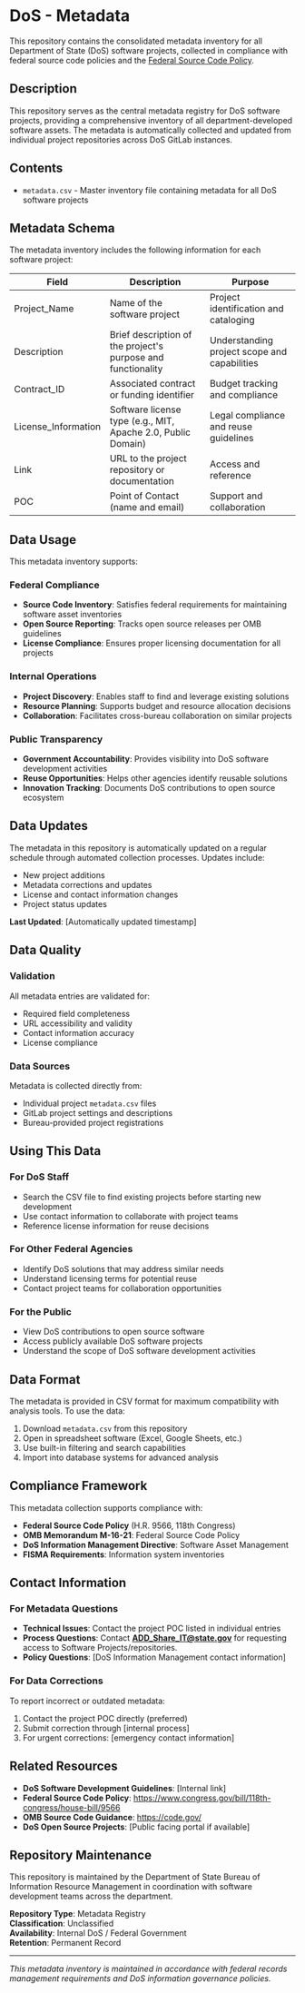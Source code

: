 # DoS - Metadata

This repository contains the consolidated metadata inventory for all Department of State (DoS) software projects, collected in compliance with federal source code policies and the [Federal Source Code Policy](https://www.congress.gov/bill/118th-congress/house-bill/9566).

## Description

This repository serves as the central metadata registry for DoS software projects, providing a comprehensive inventory of all department-developed software assets. The metadata is automatically collected and updated from individual project repositories across DoS GitLab instances.

## Contents

- `metadata.csv` - Master inventory file containing metadata for all DoS software projects

## Metadata Schema

The metadata inventory includes the following information for each software project:

| Field | Description | Purpose |
|-------|-------------|---------|
| Project_Name | Name of the software project | Project identification and cataloging |
| Description | Brief description of the project's purpose and functionality | Understanding project scope and capabilities |
| Contract_ID | Associated contract or funding identifier | Budget tracking and compliance |
| License_Information | Software license type (e.g., MIT, Apache 2.0, Public Domain) | Legal compliance and reuse guidelines |
| Link | URL to the project repository or documentation | Access and reference |
| POC | Point of Contact (name and email) | Support and collaboration |

## Data Usage

This metadata inventory supports:

### Federal Compliance
- **Source Code Inventory**: Satisfies federal requirements for maintaining software asset inventories
- **Open Source Reporting**: Tracks open source releases per OMB guidelines
- **License Compliance**: Ensures proper licensing documentation for all projects

### Internal Operations
- **Project Discovery**: Enables staff to find and leverage existing solutions
- **Resource Planning**: Supports budget and resource allocation decisions
- **Collaboration**: Facilitates cross-bureau collaboration on similar projects

### Public Transparency
- **Government Accountability**: Provides visibility into DoS software development activities
- **Reuse Opportunities**: Helps other agencies identify reusable solutions
- **Innovation Tracking**: Documents DoS contributions to open source ecosystem

## Data Updates

The metadata in this repository is automatically updated on a regular schedule through automated collection processes. Updates include:

- New project additions
- Metadata corrections and updates
- License and contact information changes
- Project status updates

**Last Updated**: [Automatically updated timestamp]

## Data Quality

### Validation
All metadata entries are validated for:
- Required field completeness
- URL accessibility and validity
- Contact information accuracy
- License compliance

### Data Sources
Metadata is collected directly from:
- Individual project `metadata.csv` files
- GitLab project settings and descriptions
- Bureau-provided project registrations

## Using This Data

### For DoS Staff
- Search the CSV file to find existing projects before starting new development
- Use contact information to collaborate with project teams
- Reference license information for reuse decisions

### For Other Federal Agencies
- Identify DoS solutions that may address similar needs
- Understand licensing terms for potential reuse
- Contact project teams for collaboration opportunities

### For the Public
- View DoS contributions to open source software
- Access publicly available DoS software projects
- Understand the scope of DoS software development activities

## Data Format

The metadata is provided in CSV format for maximum compatibility with analysis tools. To use the data:

1. Download `metadata.csv` from this repository
2. Open in spreadsheet software (Excel, Google Sheets, etc.)
3. Use built-in filtering and search capabilities
4. Import into database systems for advanced analysis

## Compliance Framework

This metadata collection supports compliance with:

- **Federal Source Code Policy** (H.R. 9566, 118th Congress)
- **OMB Memorandum M-16-21**: Federal Source Code Policy
- **DoS Information Management Directive**: Software Asset Management
- **FISMA Requirements**: Information system inventories

## Contact Information

### For Metadata Questions
- **Technical Issues**: Contact the project POC listed in individual entries
- **Process Questions**: Contact **ADD_Share_IT@state.gov** for requesting access to Software Projects/repositories.
- **Policy Questions**: [DoS Information Management contact information]

### For Data Corrections
To report incorrect or outdated metadata:
1. Contact the project POC directly (preferred)
2. Submit correction through [internal process]
3. For urgent corrections: [emergency contact information]

## Related Resources

- **DoS Software Development Guidelines**: [Internal link]
- **Federal Source Code Policy**: https://www.congress.gov/bill/118th-congress/house-bill/9566
- **OMB Source Code Guidance**: https://code.gov/
- **DoS Open Source Projects**: [Public facing portal if available]

## Repository Maintenance

This repository is maintained by the Department of State Bureau of Information Resource Management in coordination with software development teams across the department.

**Repository Type**: Metadata Registry  
**Classification**: Unclassified  
**Availability**: Internal DoS / Federal Government  
**Retention**: Permanent Record

---

*This metadata inventory is maintained in accordance with federal records management requirements and DoS information governance policies.*